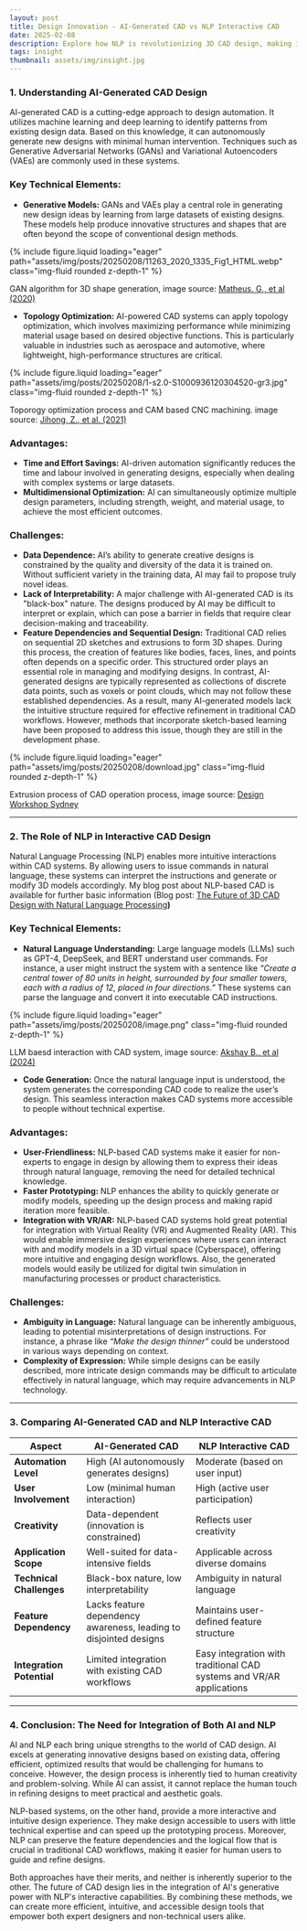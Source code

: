 ```yaml
---
layout: post
title: Design Innovation - AI-Generated CAD vs NLP Interactive CAD
date: 2025-02-08
description: Explore how NLP is revolutionizing 3D CAD design, making it more accessible, efficient, and intuitive. From automating repetitive tasks to enabling cross-disciplinary collaboration, discover how NLP is reshaping the future of digital manufacturing.
tags: insight
thumbnail: assets/img/insight.jpg
---
```


### 1. Understanding AI-Generated CAD Design

AI-generated CAD is a cutting-edge approach to design automation. It utilizes machine learning and deep learning to identify patterns from existing design data. Based on this knowledge, it can autonomously generate new designs with minimal human intervention. Techniques such as Generative Adversarial Networks (GANs) and Variational Autoencoders (VAEs) are commonly used in these systems.

### Key Technical Elements:

- **Generative Models:**
GANs and VAEs play a central role in generating new design ideas by learning from large datasets of existing designs. These models help produce innovative structures and shapes that are often beyond the scope of conventional design methods.

<div class="row mt-3">
    <div class="col-sm mt-3 mt-md-0">
        {% include figure.liquid loading="eager" path="assets/img/posts/20250208/11263_2020_1335_Fig1_HTML.webp" class="img-fluid rounded z-depth-1" %}
    </div>
</div>

GAN algorithm for 3D shape generation, image source: [Matheus. G., et al (2020)](https://link.springer.com/article/10.1007/s11263-020-01335-w)


- **Topology Optimization:**
AI-powered CAD systems can apply topology optimization, which involves maximizing performance while minimizing material usage based on desired objective functions. This is particularly valuable in industries such as aerospace and automotive, where lightweight, high-performance structures are critical.

<div class="row mt-3">
    <div class="col-sm mt-3 mt-md-0">
        {% include figure.liquid loading="eager" path="assets/img/posts/20250208/1-s2.0-S1000936120304520-gr3.jpg" class="img-fluid rounded z-depth-1" %}
    </div>
</div>

Toporogy optimization process and CAM based CNC machining. image source: [Jihong, Z., et al. (2021)](https://www.sciencedirect.com/science/article/pii/S1000936120304520)
    

### Advantages:

- **Time and Effort Savings:**
AI-driven automation significantly reduces the time and labour involved in generating designs, especially when dealing with complex systems or large datasets.
- **Multidimensional Optimization:**
AI can simultaneously optimize multiple design parameters, including strength, weight, and material usage, to achieve the most efficient outcomes.

### Challenges:

- **Data Dependence:**
AI’s ability to generate creative designs is constrained by the quality and diversity of the data it is trained on. Without sufficient variety in the training data, AI may fail to propose truly novel ideas.
- **Lack of Interpretability:**
A major challenge with AI-generated CAD is its "black-box" nature. The designs produced by AI may be difficult to interpret or explain, which can pose a barrier in fields that require clear decision-making and traceability.
- **Feature Dependencies and Sequential Design:**
Traditional CAD relies on sequential 2D sketches and extrusions to form 3D shapes. During this process, the creation of features like bodies, faces, lines, and points often depends on a specific order. This structured order plays an essential role in managing and modifying designs. In contrast, AI-generated designs are typically represented as collections of discrete data points, such as voxels or point clouds, which may not follow these established dependencies. As a result, many AI-generated models lack the intuitive structure required for effective refinement in traditional CAD workflows. However, methods that incorporate sketch-based learning have been proposed to address this issue, though they are still in the development phase.

<div class="row mt-3">
    <div class="col-sm mt-3 mt-md-0">
        {% include figure.liquid loading="eager" path="assets/img/posts/20250208/download.jpg" class="img-fluid rounded z-depth-1" %}
    </div>
</div>

Extrusion process of CAD operation process, image source: [Design Workshop Sydney](https://www.designworkshopsydney.com.au/autocad-3d-extrude/)


---

### 2. The Role of NLP in Interactive CAD Design

Natural Language Processing (NLP) enables more intuitive interactions within CAD systems. By allowing users to issue commands in natural language, these systems can interpret the instructions and generate or modify 3D models accordingly. My blog post about NLP-based CAD is available for further basic information (Blog post: [The Future of 3D CAD Design with Natural Language Processing](https://ysnrski.github.io/blog/2025/The-Future-of-3D-CAD-Design-with-Natural-Language/)**)**

### Key Technical Elements:

- **Natural Language Understanding:**
Large language models (LLMs) such as GPT-4, DeepSeek, and BERT understand user commands. For instance, a user might instruct the system with a sentence like *“Create a central tower of 80 units in height, surrounded by four smaller towers, each with a radius of 12, placed in four directions.”*
These systems can parse the language and convert it into executable CAD instructions.

<div class="row mt-3">
    <div class="col-sm mt-3 mt-md-0">
        {% include figure.liquid loading="eager" path="assets/img/posts/20250208/image.png" class="img-fluid rounded z-depth-1" %}
    </div>
</div>

LLM baesd interaction with CAD system, image source: [Akshay B., et al (2024)](http://arxiv.org/abs/2406.00144)


- **Code Generation:**
Once the natural language input is understood, the system generates the corresponding CAD code to realize the user’s design. This seamless interaction makes CAD systems more accessible to people without technical expertise.

### Advantages:

- **User-Friendliness:**
NLP-based CAD systems make it easier for non-experts to engage in design by allowing them to express their ideas through natural language, removing the need for detailed technical knowledge.
- **Faster Prototyping:**
NLP enhances the ability to quickly generate or modify models, speeding up the design process and making rapid iteration more feasible.
- **Integration with VR/AR:**
NLP-based CAD systems hold great potential for integration with Virtual Reality (VR) and Augmented Reality (AR). This would enable immersive design experiences where users can interact with and modify models in a 3D virtual space (Cyberspace), offering more intuitive and engaging design workflows. Also, the generated models would easily be utilized for digital twin simulation in manufacturing processes or product characteristics.

### Challenges:

- **Ambiguity in Language:**
Natural language can be inherently ambiguous, leading to potential misinterpretations of design instructions. For instance, a phrase like *“Make the design thinner”* could be understood in various ways depending on context.
- **Complexity of Expression:**
While simple designs can be easily described, more intricate design commands may be difficult to articulate effectively in natural language, which may require advancements in NLP technology.

---

### 3. Comparing AI-Generated CAD and NLP Interactive CAD

| **Aspect** | **AI-Generated CAD** | **NLP Interactive CAD** |
| --- | --- | --- |
| **Automation Level** | High (AI autonomously generates designs) | Moderate (based on user input) |
| **User Involvement** | Low (minimal human interaction) | High (active user participation) |
| **Creativity** | Data-dependent (innovation is constrained) | Reflects user creativity |
| **Application Scope** | Well-suited for data-intensive fields | Applicable across diverse domains |
| **Technical Challenges** | Black-box nature, low interpretability | Ambiguity in natural language |
| **Feature Dependency** | Lacks feature dependency awareness, leading to disjointed designs | Maintains user-defined feature structure |
| **Integration Potential** | Limited integration with existing CAD workflows | Easy integration with traditional CAD systems and VR/AR applications |

---

### 4. Conclusion: The Need for Integration of Both AI and NLP

AI and NLP each bring unique strengths to the world of CAD design. AI excels at generating innovative designs based on existing data, offering efficient, optimized results that would be challenging for humans to conceive. However, the design process is inherently tied to human creativity and problem-solving. While AI can assist, it cannot replace the human touch in refining designs to meet practical and aesthetic goals.

NLP-based systems, on the other hand, provide a more interactive and intuitive design experience. They make design accessible to users with little technical expertise and can speed up the prototyping process. Moreover, NLP can preserve the feature dependencies and the logical flow that is crucial in traditional CAD workflows, making it easier for human users to guide and refine designs.

Both approaches have their merits, and neither is inherently superior to the other. The future of CAD design lies in the integration of AI's generative power with NLP's interactive capabilities. By combining these methods, we can create more efficient, intuitive, and accessible design tools that empower both expert designers and non-technical users alike.
